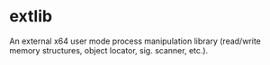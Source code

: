 # extlib
An external x64 user mode process manipulation library (read/write memory structures, object locator, sig. scanner, etc.).
